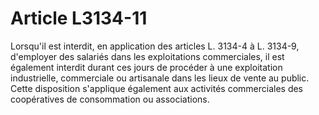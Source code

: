 # Article L3134-11

Lorsqu'il est interdit, en application des articles L. 3134-4 à L. 3134-9, d'employer des salariés dans les exploitations commerciales, il est également interdit durant ces jours de procéder à une exploitation industrielle, commerciale ou artisanale dans les lieux de vente au public. Cette disposition s'applique également aux activités commerciales des coopératives de consommation ou associations.